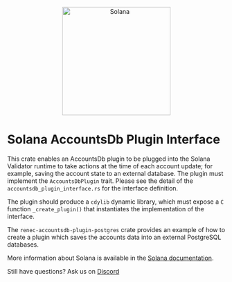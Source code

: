 <p align="center">
  <a href="https://solana.com">
    <img alt="Solana" src="https://i.imgur.com/IKyzQ6T.png" width="250" />
  </a>
</p>

# Solana AccountsDb Plugin Interface

This crate enables an AccountsDb plugin to be plugged into the Solana Validator runtime to take actions
at the time of each account update; for example, saving the account state to an external database. The plugin must implement the `AccountsDbPlugin` trait. Please see the detail of the `accountsdb_plugin_interface.rs` for the interface definition.

The plugin should produce a `cdylib` dynamic library, which must expose a `C` function `_create_plugin()` that
instantiates the implementation of the interface.

The `renec-accountsdb-plugin-postgres` crate provides an example of how to create a plugin which saves the accounts data into an
external PostgreSQL databases.

More information about Solana is available in the [Solana documentation](https://docs.solana.com/).

Still have questions?  Ask us on [Discord](https://discordapp.com/invite/pquxPsq)
